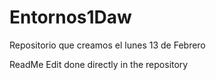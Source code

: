 # Entornos1Daw

Repositorio que creamos el lunes 13 de Febrero

ReadMe Edit done directly in the repository
